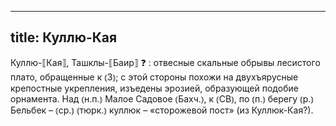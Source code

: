 
---
title: Куллю-Кая
---
Куллю-⟦Кая⟧, Ташклы-⟦Баир⟧ ❓
: отвесные скальные обрывы лесистого плато, обращенные к ⦅З⦆; с этой стороны похожи на двухъярусные крепостные укрепления, изъедены эрозией, образующей подобие орнамента. Над ⦅н.п.⦆ Малое Садовое ⦅Бахч.⦆, к ⦅СВ⦆, по ⦅п.⦆ берегу ⦅р.⦆ Бельбек – ⦅ср.⦆ ⦅тюрк.⦆ куллюк – «сторожевой пост» (из Куллюк-Кая?).
